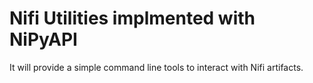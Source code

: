 # Nifi Utilities implmented with NiPyAPI
It will provide a simple command line tools to interact with Nifi artifacts.

